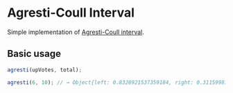 Agresti-Coull Interval
=====================

Simple implementation of [Agresti-Coull interval](http://en.wikipedia.org/wiki/Binomial_proportion_confidence_interval).

Basic usage
-----------

```js
agresti(upVotes, total);

agresti(6, 10); // → Object{left: 0.8328921537359184, right: 0.3115998125107582}

